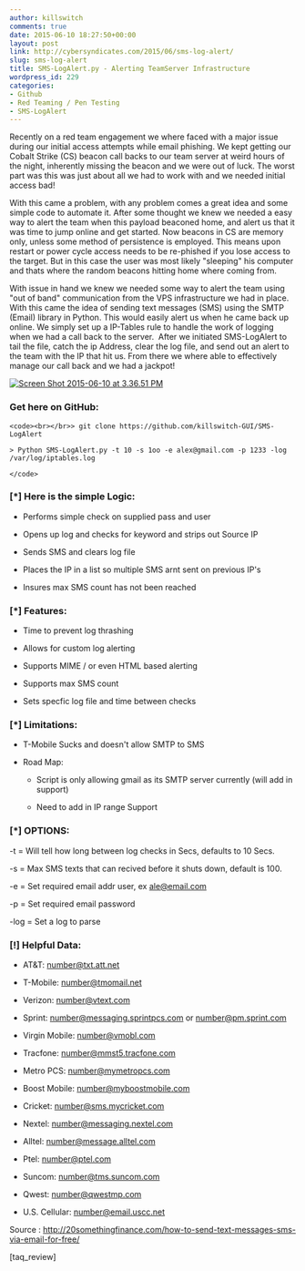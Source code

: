 ```yaml
---
author: killswitch
comments: true
date: 2015-06-10 18:27:50+00:00
layout: post
link: http://cybersyndicates.com/2015/06/sms-log-alert/
slug: sms-log-alert
title: SMS-LogAlert.py - Alerting TeamServer Infrastructure
wordpress_id: 229
categories:
- Github
- Red Teaming / Pen Testing
- SMS-LogAlert
---
```


Recently on a red team engagement we where faced with a major issue during our initial access attempts while email phishing. We kept getting our Cobalt Strike (CS) beacon call backs to our team server at weird hours of the night, inherently missing the beacon and we were out of luck. The worst part was this was just about all we had to work with and we needed initial access bad!

With this came a problem, with any problem comes a great idea and some simple code to automate it. After some thought we knew we needed a easy way to alert the team when this payload beaconed home, and alert us that it was time to jump online and get started. Now beacons in CS are memory only, unless some method of persistence is employed. This means upon restart or power cycle access needs to be re-phished if you lose access to the target. But in this case the user was most likely "sleeping" his computer and thats where the random beacons hitting home where coming from.

With issue in hand we knew we needed some way to alert the team using "out of band" communication from the VPS infrastructure we had in place. With this came the idea of sending text messages (SMS) using the SMTP (Email) library in Python. This would easily alert us when he came back up online. We simply set up a IP-Tables rule to handle the work of logging when we had a call back to the server.  After we initiated SMS-LogAlert to tail the file, catch the ip Address, clear the log file, and send out an alert to the team with the IP that hit us. From there we where able to effectively manage our call back and we had a jackpot!

[![Screen Shot 2015-06-10 at 3.36.51 PM](http://cybersyndicates.com/wp-content/uploads/2015/06/Screen-Shot-2015-06-10-at-3.36.51-PM-1024x582.png)](http://cybersyndicates.com/wp-content/uploads/2015/06/Screen-Shot-2015-06-10-at-3.36.51-PM.png)



### Get here on GitHub:




    
    <code><br></br>> git clone https://github.com/killswitch-GUI/SMS-LogAlert
    
    > Python SMS-LogAlert.py -t 10 -s 1oo -e alex@gmail.com -p 1233 -log /var/log/iptables.log
    
    </code>





### [*] Here is the simple Logic:






    
  * Performs simple check on supplied pass and user

    
  * Opens up log and checks for keyword and strips out Source IP

    
  * Sends SMS and clears log file

    
  * Places the IP in a list so multiple SMS arnt sent on previous IP's

    
  * Insures max SMS count has not been reached





### [*] Features:






    
  * Time to prevent log thrashing

    
  * Allows for custom log alerting

    
  * Supports MIME / or even HTML based alerting

    
  * Supports max SMS count

    
  * Sets specfic log file and time between checks





### [*] Limitations:






    
  * T-Mobile Sucks and doesn't allow SMTP to SMS

    
  * Road Map:

    
    * Script is only allowing gmail as its SMTP server currently (will add in support)

    
    * Need to add in IP range Support








### [*] OPTIONS:



-t = Will tell how long between log checks in Secs, defaults to 10 Secs.

-s = Max SMS texts that can recived before it shuts down, default is 100.

-e = Set required email addr user, ex [ale@email.com](mailto:ale@email.com)

-p = Set required email password

-log = Set a log to parse





### [!] Helpful Data:






    
  * AT&T: number@txt.att.net

    
  * T-Mobile: number@tmomail.net

    
  * Verizon: number@vtext.com

    
  * Sprint: number@messaging.sprintpcs.com or number@pm.sprint.com

    
  * Virgin Mobile: number@vmobl.com

    
  * Tracfone: number@mmst5.tracfone.com

    
  * Metro PCS: number@mymetropcs.com

    
  * Boost Mobile: number@myboostmobile.com

    
  * Cricket: number@sms.mycricket.com

    
  * Nextel: number@messaging.nextel.com

    
  * Alltel: number@message.alltel.com

    
  * Ptel: number@ptel.com

    
  * Suncom: number@tms.suncom.com

    
  * Qwest: number@qwestmp.com

    
  * U.S. Cellular: number@email.uscc.net



Source : http://20somethingfinance.com/how-to-send-text-messages-sms-via-email-for-free/

[taq_review]




